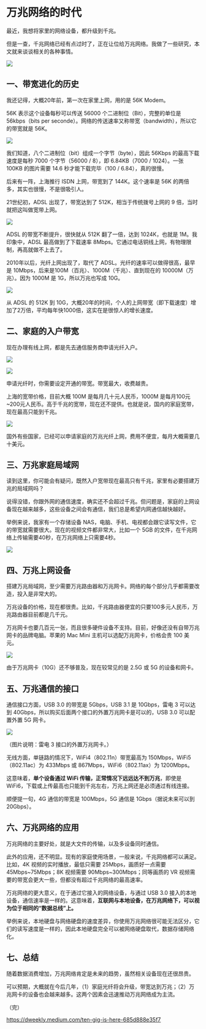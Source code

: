 # 万兆网络的时代

最近，我想将家里的网络设备，都升级到千兆。

但是一查，千兆网络已经有点过时了，正在让位给万兆网络。我做了一些研究，本文就来谈谈相关的各种事情。

![](https://cdn.beekka.com/blogimg/asset/202202/bg2022020312.webp)

## 一、带宽进化的历史

我还记得，大概20年前，第一次在家里上网，用的是 56K Modem。

56K 表示这个设备每秒可以传送 56000 个二进制位（Bit），完整的单位是 56kbps（bits per seconde）。网络的传送速率又称带宽（bandwidth），所以它的带宽就是 56K。

![](https://cdn.beekka.com/blogimg/asset/202202/bg2022020313.webp)

我们知道，八个二进制位（bit）组成一个字节（byte），因此 56Kbps 的最高下载速度是每秒 7000 个字节（56000 / 8），即 6.84KB（7000 / 1024）。一张 100KB 的图片需要 14.6 秒才能下载完毕（100 / 6.84），真的很慢。

后来有一阵，上海推行 ISDN 上网，带宽到了 144K。这个速率是 56K 的两倍多，其实也很慢，不是很吸引人。

21世纪初，ADSL 出现了，带宽达到了 512K，相当于传统拨号上网的 9 倍，当时就把这叫做宽带上网。

![](https://cdn.beekka.com/blogimg/asset/202202/bg2022020314.webp)

ADSL 的带宽不断提升，很快就从 512K 翻了一倍，达到 1024K，也就是 1M。我印象中，ADSL 最高做到了下载速率 8Mbps。它通过电话铜线上网，有物理限制，再高就做不上去了。

2010年以后，光纤上网出现了，取代了 ADSL。光纤的速率可以做得很高，最早是 10Mbps，后来是100M（百兆）、1000M（千兆）、直到现在的 10000M（万兆）。因为 1000M 是 1G，所以万兆也写成 10G。

![](https://cdn.beekka.com/blogimg/asset/202202/bg2022020315.webp)

从 ADSL 的 512K 到 10G，大概20年的时间，个人的上网带宽（即下载速度）增加了2万倍，平均每年快1000倍，这实在是很惊人的增长速度。

## 二、家庭的入户带宽

现在办理有线上网，都是先去通信服务商申请光纤入户。

![](https://cdn.beekka.com/blogimg/asset/202202/bg2022020316.webp)

![](https://cdn.beekka.com/blogimg/asset/202202/bg2022020317.webp)

申请光纤时，你需要设定开通的带宽。带宽最大，收费越贵。

上海的宽带价格，目前大概 100M 是每月几十元人民币，1000M 是每月100元~200元人民币。高于千兆的宽带，现在还不提供。也就是说，国内的家庭宽带，现在最高只能到千兆。

![](https://cdn.beekka.com/blogimg/asset/202202/bg2022020318.webp)

国外有些国家，已经可以申请家庭的万兆光纤上网，费用不便宜，每月大概需要几十美元。

## 三、万兆家庭局域网

读到这里，你可能会有疑问，既然入户宽带现在最高只有千兆，家里有必要搭建万兆的局域网吗？

说得没错，你跟外网的通信速度，确实还不会超过千兆。但问题是，家庭的上网设备现在越来越多，这些设备之间会有通信，我们总是希望内网通信越快越好。

举例来说，我家有一个存储设备 NAS，电脑、手机、电视都会跟它读写文件，它的带宽就需要很大。现在的视频文件都非常大，比如一个 5GB 的文件，在千兆网络上传输需要40秒，在万兆网络上只需要4秒。

![](https://cdn.beekka.com/blogimg/asset/202202/bg2022020319.webp)

## 四、万兆上网设备

搭建万兆局域网，至少需要万兆路由器和万兆网卡。网络的每个部分几乎都需要改造，投入是非常大的。

万兆设备的价格，现在都很贵。比如，千兆路由器便宜的只要100多元人民币，万兆路由器目前都是几千元。

万兆网卡也要几百元一张，而且很多硬件设备不支持。目前，好像还没有自带万兆网卡的品牌电脑。苹果的 Mac Mini 主机可以选配万兆网卡，价格会贵 100 美元。

![](https://cdn.beekka.com/blogimg/asset/202202/bg2022020320.webp)

由于万兆网卡（10G）还不够普及，现在较常见的是 2.5G 或 5G 的设备和网卡。

## 五、万兆通信的接口

通信接口方面，USB 3.0 的带宽是 5Gbps，USB 3.1 是 10Gbps，雷电 3 可以达到 40Gbps，所以购买后面两个接口的外置万兆网卡是可以的，USB 3.0 可以配置外置 5G 网卡。

![](https://cdn.beekka.com/blogimg/asset/202202/bg2022020321.webp)

（图片说明：雷电 3 接口的外置万兆网卡。）

无线方面，单链路的情况下，WiFi4（802.11n）带宽最高为 150Mbps，WiFi5（802.11ac）为 433Mbps 或 867Mbps，WiFi6（802.11ax）为 1200Mbps。

这意味着，**单个设备通过 WiFi 传输，正常情况下远远达不到万兆**，即使是 WiFi6，下载或上传最高也只能到千兆左右，万兆上网还是必须通过有线连接。

顺便提一句，4G 通信的带宽是 100Mbps，5G 通信是 1Gbps（据说未来可以到 20Gbps）。

## 六、万兆网络的应用

万兆网络的主要好处，就是大文件的传输，以及多设备同时通信。

此外的应用，还不明显。现有的家庭使用场景，一般来说，千兆网络都可以满足。比如，4K 视频的实时播放，最低只需要 25Mbps，画质好一点需要 45Mbps~75Mbps；8K 视频需要 90Mbps~300Mbps；同等画质的 VR 视频需要的带宽会更大一些，但都没有超过千兆网络的最高速率。

万兆网络的更大意义，在于通过它接入的网络设备，与通过 USB 3.0 接入的本地设备，通信速率是一样的。这意味着，**互联网与本地设备，在万兆网络下，可以视为位于相同的“数据总线”上。**

举例来说，本地硬盘与网络硬盘的速度差异，你使用万兆网络很可能无法区分，它们的读写速度是一样的，因此本地硬盘完全可以被网络硬盘取代，数据存储网络化。

## 七、总结

随着数据消费增加，万兆网络肯定是未来的趋势，虽然相关设备现在还很昂贵。

可以预期，大概就在今后几年，（1）家庭光纤将会升级，带宽达到万兆；（2）万兆网卡的设备也会越来越多。这两个因素会迅速推动万兆网络成为主流。

（完）

https://dweekly.medium.com/ten-gig-is-here-685d888e35f7